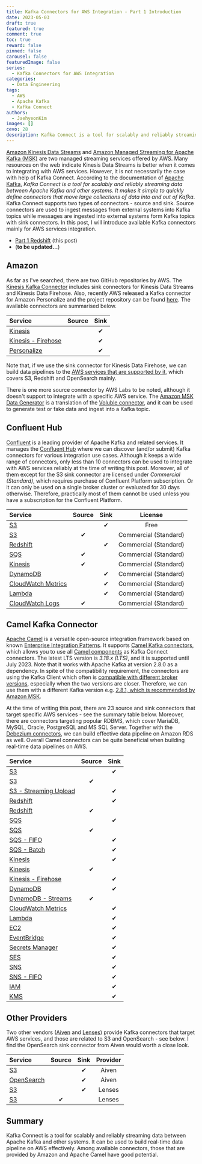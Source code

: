 ```yaml
---
title: Kafka Connectors for AWS Integration - Part 1 Introduction
date: 2023-05-03
draft: true
featured: true
comment: true
toc: true
reward: false
pinned: false
carousel: false
featuredImage: false
series:
  - Kafka Connectors for AWS Integration
categories:
  - Data Engineering
tags: 
  - AWS
  - Apache Kafka
  - Kafka Connect
authors:
  - JaehyeonKim
images: []
cevo: 28
description: Kafka Connect is a tool for scalably and reliably streaming data between Apache Kafka and other systems. It can be used to build real-time data pipeline on AWS effectively. In this post, I will introduce available Kafka connectors mainly for AWS services integration.
---
```


[Amazon Kinesis Data Streams](https://aws.amazon.com/kinesis/data-streams/) and [Amazon Managed Streaming for Apache Kafka (MSK)](https://aws.amazon.com/msk/) are two managed streaming services offered by AWS. Many resources on the web indicate Kinesis Data Streams is better when it comes to integrating with AWS services. However, it is not necessarily the case with help of Kafka Connect. According to the documentation of [Apache Kafka](https://kafka.apache.org/documentation/#connect), *Kafka Connect is a tool for scalably and reliably streaming data between Apache Kafka and other systems. It makes it simple to quickly define connectors that move large collections of data into and out of Kafka*. Kafka Connect supports two types of connectors - source and sink. Source connectors are used to ingest messages from external systems into Kafka topics while messages are ingested into external systems form Kafka topics with sink connectors. In this post, I will introduce available Kafka connectors mainly for AWS services integration.

* [Part 1 Redshift](#) (this post)
* (**to be updated...**)

## Amazon

As far as I've searched, there are two GitHub repositories by AWS. The [Kinesis Kafka Connector](https://github.com/awslabs/kinesis-kafka-connector) includes sink connectors for Kinesis Data Streams and Kinesis Data Firehose. Also, recently AWS released a Kafka connector for Amazon Personalize and the project repository can be found [here](https://github.com/aws/personalize-kafka-connector). The available connectors are summarised below.

|Service|Source|Sink|
|:------|:-----:|:---:|
|[Kinesis](https://github.com/awslabs/kinesis-kafka-connector)||✔|
|[Kinesis - Firehose](https://github.com/awslabs/kinesis-kafka-connector)||✔|
|[Personalize](https://github.com/aws/personalize-kafka-connector)||✔|

Note that, if we use the sink connector for Kinesis Data Firehose, we can build data pipelines to the [AWS services that are supported by it](https://docs.aws.amazon.com/firehose/latest/dev/create-name.html), which covers S3, Redshift and OpenSearch mainly. 

There is one more source connector by AWS Labs to be noted, although it doesn't support to integrate with a specific AWS service. The [Amazon MSK Data Generator](https://github.com/awslabs/amazon-msk-data-generator) is a translation of the [Voluble connector](https://github.com/MichaelDrogalis/voluble), and it can be used to generate test or fake data and ingest into a Kafka topic.

## Confluent Hub

[Confluent](https://www.confluent.io/) is a leading provider of Apache Kafka and related services. It manages the [Confluent Hub](https://www.confluent.io/hub/) where we can discover (and/or submit) Kafka connectors for various integration use cases. Although it keeps a wide range of connectors, only less than 10 connectors can be used to integrate with AWS services reliably at the time of writing this post. Moreover, all of them except for the S3 sink connector are licensed under *Commercial (Standard)*, which requires purchase of Confluent Platform subscription. Or it can only be used on a single broker cluster or evaluated for 30 days otherwise. Therefore, practically most of them cannot be used unless you have a subscription for the Confluent Platform.

|Service|Source|Sink|License|
|:------|:-----:|:---:|:------:|
|[S3](https://www.confluent.io/hub/confluentinc/kafka-connect-s3)||✔|Free|
|[S3](https://www.confluent.io/hub/confluentinc/kafka-connect-s3-source)|✔||Commercial (Standard)|
|[Redshift](https://www.confluent.io/hub/confluentinc/kafka-connect-aws-redshift)||✔|Commercial (Standard)|
|[SQS](https://www.confluent.io/hub/confluentinc/kafka-connect-sqs)|✔||Commercial (Standard)|
|[Kinesis](https://www.confluent.io/hub/confluentinc/kafka-connect-kinesis)|✔||Commercial (Standard)|
|[DynamoDB](https://www.confluent.io/hub/confluentinc/kafka-connect-aws-dynamodb)||✔|Commercial (Standard)|
|[CloudWatch Metrics](https://www.confluent.io/hub/confluentinc/kafka-connect-aws-cloudwatch-metrics)||✔|Commercial (Standard)|
|[Lambda](https://www.confluent.io/hub/confluentinc/kafka-connect-aws-lambda/)||✔|Commercial (Standard)|
|[CloudWatch Logs](https://www.confluent.io/hub/confluentinc/kafka-connect-aws-cloudwatch-logs)|✔||Commercial (Standard)|

## Camel Kafka Connector

[Apache Camel](https://camel.apache.org/manual/faq/what-is-camel.html) is a versatile open-source integration framework based on known [Enterprise Integration Patterns](https://camel.apache.org/components/3.20.x/eips/enterprise-integration-patterns.html). It supports [Camel Kafka connectors](https://camel.apache.org/camel-kafka-connector/3.18.x/index.html), which allows you to use all [Camel components](https://camel.apache.org/components/3.20.x/index.html) as Kafka Connect connectors. The latest LTS version is *3.18.x (LTS)*, and it is supported until July 2023. Note that it works with Apache Kafka at version 2.8.0 as a dependency. In spite of the compatibility requirement, the connectors are using the Kafka Client which often is [compatible with different broker versions](https://github.com/apache/camel-kafka-connector/issues/1525), especially when the two versions are closer. Therefore, we can use them with a different Kafka version e.g. [2.8.1, which is recommended by Amazon MSK](https://docs.aws.amazon.com/msk/latest/developerguide/supported-kafka-versions.html).

At the time of writing this post, there are 23 source and sink connectors that target specific AWS services - see the summary table below. Moreover, there are connectors targeting popular RDBMS, which cover MariaDB, MySQL, Oracle, PostgreSQL and MS SQL Server. Together with the [Debezium connectors](https://debezium.io/), we can build effective data pipeline on Amazon RDS as well. Overall Camel connectors can be quite beneficial when building real-time data pipelines on AWS. 

|Service|Source|Sink|
|:------|:-----:|:---:|
|[S3](https://camel.apache.org/camel-kafka-connector/3.18.x/reference/connectors/camel-aws-s3-sink-kafka-sink-connector.html)||✔|
|[S3](https://camel.apache.org/camel-kafka-connector/3.18.x/reference/connectors/camel-aws-s3-source-kafka-source-connector.html)|✔||
|[S3 - Streaming Upload](https://camel.apache.org/camel-kafka-connector/3.18.x/reference/connectors/camel-aws-s3-streaming-upload-sink-kafka-sink-connector.html)||✔|
|[Redshift](https://camel.apache.org/camel-kafka-connector/3.18.x/reference/connectors/camel-aws-redshift-sink-kafka-sink-connector.html)||✔|
|[Redshift](https://camel.apache.org/camel-kafka-connector/3.18.x/reference/connectors/camel-aws-redshift-source-kafka-source-connector.html)|✔||
|[SQS](https://camel.apache.org/camel-kafka-connector/3.18.x/reference/connectors/camel-aws-sqs-sink-kafka-sink-connector.html)||✔|
|[SQS](https://camel.apache.org/camel-kafka-connector/3.18.x/reference/connectors/camel-aws-sqs-source-kafka-source-connector.html)|✔||
|[SQS - FIFO](https://camel.apache.org/camel-kafka-connector/3.18.x/reference/connectors/camel-aws-sqs-fifo-sink-kafka-sink-connector.html)||✔|
|[SQS - Batch](https://camel.apache.org/camel-kafka-connector/3.18.x/reference/connectors/camel-aws-sqs-batch-sink-kafka-sink-connector.html)||✔|
|[Kinesis](https://camel.apache.org/camel-kafka-connector/3.18.x/reference/connectors/camel-aws-kinesis-sink-kafka-sink-connector.html)||✔|
|[Kinesis](https://camel.apache.org/camel-kafka-connector/3.18.x/reference/connectors/camel-aws-kinesis-source-kafka-source-connector.html)|✔||
|[Kinesis - Firehose](https://camel.apache.org/camel-kafka-connector/3.18.x/reference/connectors/camel-aws-kinesis-firehose-sink-kafka-sink-connector.html)||✔|
|[DynamoDB](https://camel.apache.org/camel-kafka-connector/3.18.x/reference/connectors/camel-aws-ddb-sink-kafka-sink-connector.html)||✔|
|[DynamoDB - Streams](https://camel.apache.org/camel-kafka-connector/3.18.x/reference/connectors/camel-aws-ddb-streams-source-kafka-source-connector.html)|✔||
|[CloudWatch Metrics](https://camel.apache.org/camel-kafka-connector/3.18.x/reference/connectors/camel-aws-cloudwatch-sink-kafka-sink-connector.html)||✔|
|[Lambda](https://camel.apache.org/camel-kafka-connector/3.18.x/reference/connectors/camel-aws-lambda-sink-kafka-sink-connector.html)||✔|
|[EC2](https://camel.apache.org/camel-kafka-connector/3.18.x/reference/connectors/camel-aws-ec2-sink-kafka-sink-connector.html)||✔|
|[EventBridge](https://camel.apache.org/camel-kafka-connector/3.18.x/reference/connectors/camel-aws-eventbridge-sink-kafka-sink-connector.html)||✔|
|[Secrets Manager](https://camel.apache.org/camel-kafka-connector/3.18.x/reference/connectors/camel-aws-secrets-manager-sink-kafka-sink-connector.html)||✔|
|[SES](https://camel.apache.org/camel-kafka-connector/3.18.x/reference/connectors/camel-aws-ses-sink-kafka-sink-connector.html)||✔|
|[SNS](https://camel.apache.org/camel-kafka-connector/3.18.x/reference/connectors/camel-aws-sns-sink-kafka-sink-connector.html)||✔|
|[SNS - FIFO](https://camel.apache.org/camel-kafka-connector/3.18.x/reference/connectors/camel-aws-sns-fifo-sink-kafka-sink-connector.html)||✔|
|[IAM](https://camel.apache.org/camel-kafka-connector/3.18.x/reference/connectors/camel-aws2-iam-kafka-sink-connector.html)||✔|
|[KMS](https://camel.apache.org/camel-kafka-connector/3.18.x/reference/connectors/camel-aws2-kms-kafka-sink-connector.html)||✔|

## Other Providers

Two other vendors ([Aiven](https://aiven.io/) and [Lenses](https://lenses.io/)) provide Kafka connectors that target AWS services, and those are related to S3 and OpenSearch - see below. I find the OpenSearch sink connector from Aiven would worth a close look.

|Service|Source|Sink|Provider|
|:------|:-----:|:---:|:---:|
|[S3](https://docs.aiven.io/docs/products/kafka/kafka-connect/howto/s3-sink-connector-aiven)||✔|Aiven|
|[OpenSearch](https://docs.aiven.io/docs/products/kafka/kafka-connect/howto/opensearch-sink)||✔|Aiven|
|[S3](https://docs.lenses.io/5.1/connectors/sinks/s3sinkconnector/)||✔|Lenses|
|[S3](https://docs.lenses.io/5.1/connectors/sources/s3sourceconnector/)|✔||Lenses|

## Summary

Kafka Connect is a tool for scalably and reliably streaming data between Apache Kafka and other systems. It can be used to build real-time data pipeline on AWS effectively. Among available connectors, those that are provided by Amazon and Apache Camel have good potential.
